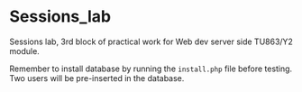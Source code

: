 # Sessions_lab
 Sessions lab, 3rd block of practical work for Web dev server side TU863/Y2 module.

Remember to install database by running the ``install.php`` file before testing. 
Two users will be pre-inserted in the database.
